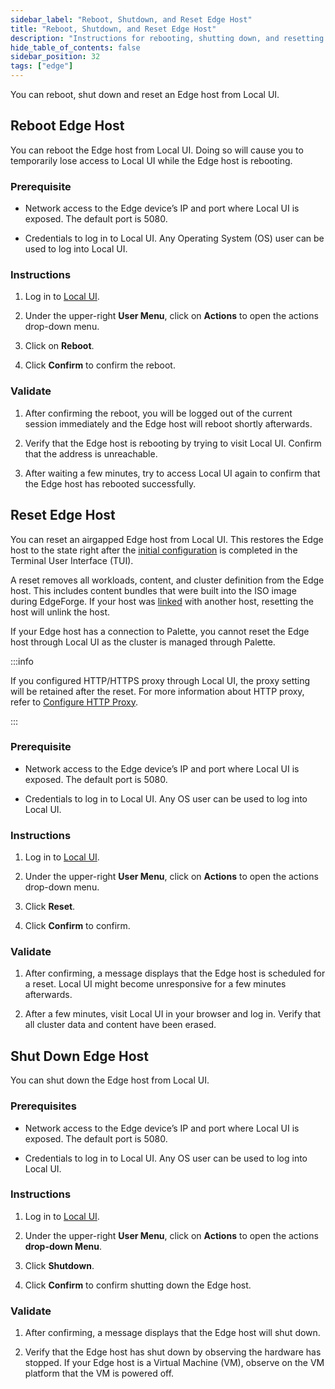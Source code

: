 ```yaml
---
sidebar_label: "Reboot, Shutdown, and Reset Edge Host"
title: "Reboot, Shutdown, and Reset Edge Host"
description: "Instructions for rebooting, shutting down, and resetting Edge Host to factory default."
hide_table_of_contents: false
sidebar_position: 32
tags: ["edge"]
---
```


You can reboot, shut down and reset an Edge host from Local UI.

## Reboot Edge Host

You can reboot the Edge host from Local UI. Doing so will cause you to temporarily lose access to Local UI while the
Edge host is rebooting.

### Prerequisite

- Network access to the Edge device’s IP and port where Local UI is exposed. The default port is 5080.

- Credentials to log in to Local UI. Any Operating System (OS) user can be used to log into Local UI.

### Instructions

1. Log in to [Local UI](./access-console.md#log-in-to-local-ui).

2. Under the upper-right **User Menu**, click on **Actions** to open the actions drop-down menu.

3. Click on **Reboot**.

4. Click **Confirm** to confirm the reboot.

### Validate

1. After confirming the reboot, you will be logged out of the current session immediately and the Edge host will reboot
   shortly afterwards.

2. Verify that the Edge host is rebooting by trying to visit Local UI. Confirm that the address is unreachable.

3. After waiting a few minutes, try to access Local UI again to confirm that the Edge host has rebooted successfully.

## Reset Edge Host

You can reset an airgapped Edge host from Local UI. This restores the Edge host to the state right after the
[initial configuration](../../site-deployment/site-installation/initial-setup.md) is completed in the Terminal User
Interface (TUI).

A reset removes all workloads, content, and cluster definition from the Edge host. This includes content bundles that
were built into the ISO image during EdgeForge. If your host was [linked](../cluster-management/link-hosts.md) with
another host, resetting the host will unlink the host.

If your Edge host has a connection to Palette, you cannot reset the Edge host through Local UI as the cluster is managed
through Palette.

:::info

If you configured HTTP/HTTPS proxy through Local UI, the proxy setting will be retained after the reset. For more
information about HTTP proxy, refer to [Configure HTTP Proxy](configure-proxy.md).

:::

### Prerequisite

- Network access to the Edge device’s IP and port where Local UI is exposed. The default port is 5080.

- Credentials to log in to Local UI. Any OS user can be used to log into Local UI.

### Instructions

1. Log in to [Local UI](./access-console.md#log-in-to-local-ui).

2. Under the upper-right **User Menu**, click on **Actions** to open the actions drop-down menu.

3. Click **Reset**.

4. Click **Confirm** to confirm.

### Validate

1. After confirming, a message displays that the Edge host is scheduled for a reset. Local UI might become unresponsive
   for a few minutes afterwards.

2. After a few minutes, visit Local UI in your browser and log in. Verify that all cluster data and content have been
   erased.

## Shut Down Edge Host

You can shut down the Edge host from Local UI.

### Prerequisites

- Network access to the Edge device’s IP and port where Local UI is exposed. The default port is 5080.

- Credentials to log in to Local UI. Any OS user can be used to log into Local UI.

### Instructions

1. Log in to [Local UI](./access-console.md#log-in-to-local-ui).

2. Under the upper-right **User Menu**, click on **Actions** to open the actions **drop-down Menu**.

3. Click **Shutdown**.

4. Click **Confirm** to confirm shutting down the Edge host.

### Validate

1. After confirming, a message displays that the Edge host will shut down.

2. Verify that the Edge host has shut down by observing the hardware has stopped. If your Edge host is a Virtual Machine
   (VM), observe on the VM platform that the VM is powered off.
